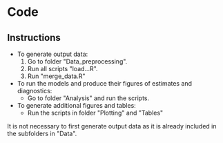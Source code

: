 # Code

## Instructions

- To generate output data:
	1. Go to folder "Data_preprocessing".
	1. Run all scripts "load...R".
	2. Run "merge_data.R"
- To run the models and produce their figures of estimates and diagnostics:
	- Go to folder "Analysis" and run the scripts.
- To generate additional figures and tables:
	- Run the scripts in folder "Plotting" and "Tables"

It is not necessary to first generate output data as it is already included in the subfolders in "Data".


